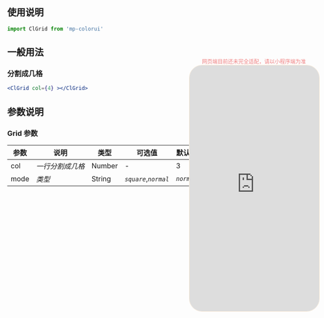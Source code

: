 ## 使用说明

```jsx
import ClGrid from 'mp-colorui'
```



## 一般用法

### 分割成几格

```jsx
<ClGrid col={4} ></ClGrid>
```



## 参数说明

### Grid 参数

| 参数 | 说明             | 类型   | 可选值                | 默认值     |
| ---- | ---------------- | ------ | --------------------- | ---------- |
| col  | *一行分割成几格* | Number | -                     | 3          |
| mode | *类型*           | String | *`square`*,*`normal`* | *`normal`* |


<div style="position: fixed; right:10px; top: 5%">
<div style="width: 300px; color: lightcoral; font-size: 12px; word-break: break-all; white-space: normal; display: flex;justify-content: center">网页端目前还未完全适配，请以小程序端为准</div>
<iframe style="border-radius: 30px; border: 1px solid antiquewhite" src="https://www.yysssl.com.cn/#/pages/components/grid/index" height="568" width="300"></iframe>
</div>

